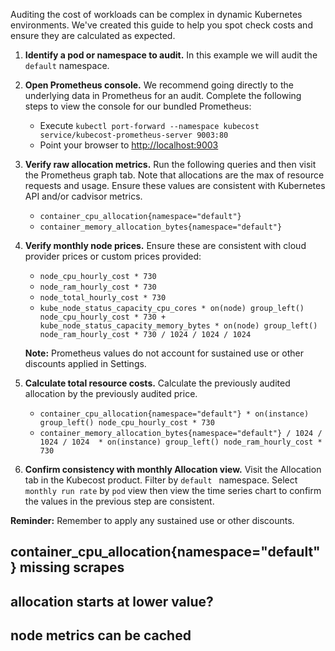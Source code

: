 Auditing the cost of workloads can be complex in dynamic Kubernetes environments. 
We've created this guide to help you spot check costs and ensure they are calculated as expected. 

1. **Identify a pod or namespace to audit.** In this example we will audit the `default` namespace. 
2. **Open Prometheus console.** We recommend going directly to the underlying data in Prometheus for an audit. Complete the following steps to view the console for our bundled Prometheus: 

    * Execute `kubectl port-forward --namespace kubecost service/kubecost-prometheus-server 9003:80`
    * Point your browser to <http://localhost:9003>

3. **Verify raw allocation metrics.** Run the following queries and then visit the Prometheus graph tab. Note that allocations are the max of resource requests and usage. Ensure these values are consistent with Kubernetes API and/or cadvisor metrics.

    * `container_cpu_allocation{namespace="default"}`
    * `container_memory_allocation_bytes{namespace="default"}`

4. **Verify monthly node prices.** Ensure these are consistent with cloud provider prices or custom prices provided:

    * `node_cpu_hourly_cost * 730`
    * `node_ram_hourly_cost * 730`
    * `node_total_hourly_cost * 730`
    * `kube_node_status_capacity_cpu_cores * on(node) group_left() node_cpu_hourly_cost * 730 + kube_node_status_capacity_memory_bytes * on(node) group_left() node_ram_hourly_cost * 730 / 1024 / 1024 / 1024`
    
    **Note:** Prometheus values do not account for sustained use or other discounts applied in Settings.

5. **Calculate total resource costs.** Calculate the previously audited allocation by the previously audited price. 

    * `container_cpu_allocation{namespace="default"} * on(instance) group_left() node_cpu_hourly_cost * 730`
    * `container_memory_allocation_bytes{namespace="default"} / 1024 / 1024 / 1024  * on(instance) group_left() node_ram_hourly_cost * 730`

6. **Confirm consistency with monthly Allocation view.** Visit the Allocation tab in the Kubecost product. Filter by `default ` namespace. Select `monthly run rate` by `pod` view then view the time series chart to confirm the values in the previous step are consistent. 


**Reminder:** Remember to apply any sustained use or other discounts.

## container_cpu_allocation{namespace="default"} missing scrapes
## allocation starts at lower value? 
## node metrics can be cached 
